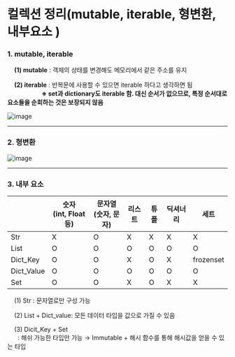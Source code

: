 # 컬렉션 정리(mutable, iterable, 형변환, 내부요소 )

### 1. mutable, iterable

    **(1) mutable** : 객체의 상태를 변경해도 메모리에서 같은 주소를 유지

    **(2) iterable** : 반복문에 사용할 수 있으면 iterable 하다고 생각하면 됨 <br>
&nbsp;&nbsp;&nbsp;&nbsp;&nbsp;&nbsp;&nbsp;&nbsp;&nbsp;&nbsp;&nbsp;&nbsp;&nbsp;&nbsp;&nbsp;&nbsp;&nbsp;&nbsp;&nbsp;&nbsp;**※ set과 dictionary도 iterable 함. 대신 순서가 없으므로, 특정 순서대로 요소들을 순회하는 것은 보장되지 않음**  
  
![image](https://github.com/JeongJonggil/TIL/assets/139416006/44a6b260-c080-47bb-9fe3-949e4d82455e)



**********

### 2. 형변환
![image](https://github.com/JeongJonggil/TIL/assets/139416006/89421ae8-90d0-490b-8e95-7a95c901af26)


****

### 3. 내부 요소

|            | 숫자  <br>(int, Float 등) | 문자열  <br>(숫자, 문자) | 리스트 | 튜플  | 딕셔너리 | 세트        |
| ---------- | ---------------------- | ----------------- | --- | --- | ---- | --------- |
| Str        | X                      | O                 | X   | X   | X    | X         |
| List       | O                      | O                 | O   | O   | O    | O         |
| Dict_Key   | O                      | O                 | X   | O   | X    | frozenset |
| Dict_Value | O                      | O                 | O   | O   | O    | O         |
| Set        | O                      | O                 | X   | O   | X    | X         |

    (1) Str : 문자열로만 구성 가능

    (2) List + Dict_value: 모든 데이터 타입을 값으로 가질 수 있음

    (3) Dicit_Key + Set  
      : 해쉬 가능한 타입만 가능 → Immutable + 해시 함수를 통해 해시값을 얻을 수 있는 타입

